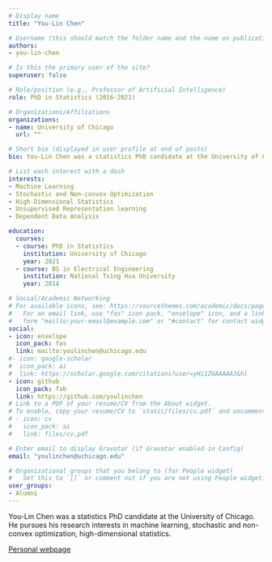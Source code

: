 ```yaml
---
# Display name
title: "You-Lin Chen"

# Username (this should match the folder name and the name on publications)
authors:
- you-lin-chen

# Is this the primary user of the site?
superuser: false

# Role/position (e.g., Professor of Artificial Intelligence)
role: PhD in Statistics (2016-2021)

# Organizations/Affiliations
organizations:
- name: University of Chicago
  url: ""

# Short bio (displayed in user profile at end of posts)
bio: You-Lin Chen was a statistics PhD candidate at the University of Chicago. He pursues his research interests in machine learning, stochastic and non-convex optimization, and high-dimensional statistics.

# List each interest with a dash
interests:
- Machine Learning
- Stochastic and Non-convex Optimization
- High-Dimensional Statistics
- Unsupervised Representation learning
- Dependent Data Analysis

education:
  courses:
  - course: PhD in Statistics
    institution: University of Chicago
    year: 2021    
  - course: BS in Electrical Engineering
    institution: National Tsing Hua University
    year: 2014

# Social/Academic Networking
# For available icons, see: https://sourcethemes.com/academic/docs/page-builder/#icons
#   For an email link, use "fas" icon pack, "envelope" icon, and a link in the
#   form "mailto:your-email@example.com" or "#contact" for contact widget.
social:
- icon: envelope
  icon_pack: fas
  link: mailto:youlinchen@uchicago.edu
#- icon: google-scholar
#  icon_pack: ai
#  link: https://scholar.google.com/citations?user=yHi1ZGAAAAAJ&hl
- icon: github
  icon_pack: fab
  link: https://github.com/youlinchen
# Link to a PDF of your resume/CV from the About widget.
# To enable, copy your resume/CV to `static/files/cv.pdf` and uncomment the lines below.
# - icon: cv
#   icon_pack: ai
#   link: files/cv.pdf

# Enter email to display Gravatar (if Gravatar enabled in Config)
email: "youlinchen@uchicago.edu"

# Organizational groups that you belong to (for People widget)
#   Set this to `[]` or comment out if you are not using People widget.
user_groups:
- Alumni
---
```


You-Lin Chen was a statistics PhD candidate at the University of Chicago. He pursues his research interests in machine learning, stochastic and non-convex optimization, high-dimensional statistics.


[Personal webpage](https://voices.uchicago.edu/ylchen/)

